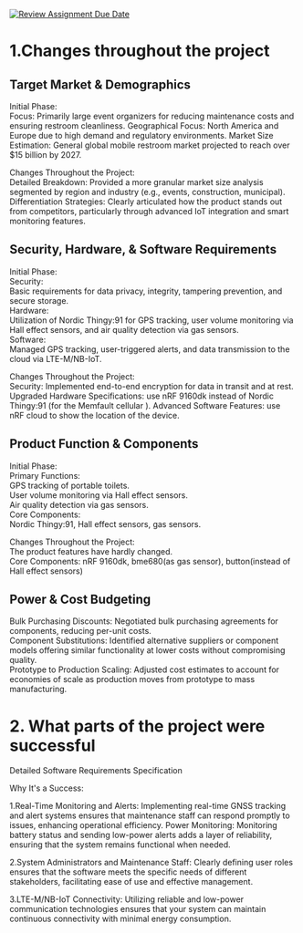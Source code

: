 [![Review Assignment Due Date](https://classroom.github.com/assets/deadline-readme-button-22041afd0340ce965d47ae6ef1cefeee28c7c493a6346c4f15d667ab976d596c.svg)](https://classroom.github.com/a/KSk4F6vj)
# 1.Changes throughout the project

## Target Market & Demographics
Initial Phase:  
Focus: Primarily large event organizers for reducing maintenance costs and ensuring restroom cleanliness.
Geographical Focus: North America and Europe due to high demand and regulatory environments.
Market Size Estimation: General global mobile restroom market projected to reach over $15 billion by 2027.  

Changes Throughout the Project:  
Detailed Breakdown: Provided a more granular market size analysis segmented by region and industry (e.g., events, construction, municipal).  
Differentiation Strategies: Clearly articulated how the product stands out from competitors, particularly through advanced IoT integration and smart monitoring features.  

## Security, Hardware, & Software Requirements
Initial Phase:  
Security:  
Basic requirements for data privacy, integrity, tampering prevention, and secure storage.  
Hardware:  
Utilization of Nordic Thingy:91 for GPS tracking, user volume monitoring via Hall effect sensors, and air quality detection via gas sensors.  
Software:  
Managed GPS tracking, user-triggered alerts, and data transmission to the cloud via LTE-M/NB-IoT.  

Changes Throughout the Project:  
Security: Implemented end-to-end encryption for data in transit and at rest.  
Upgraded Hardware Specifications: use nRF 9160dk instead of Nordic Thingy:91 (for the Memfault cellular ).
Advanced Software Features: use nRF cloud to show the location of the device.

## Product Function & Components
Initial Phase:  
Primary Functions:  
GPS tracking of portable toilets.  
User volume monitoring via Hall effect sensors.  
Air quality detection via gas sensors.  
Core Components:  
Nordic Thingy:91, Hall effect sensors, gas sensors.  

Changes Throughout the Project:  
The product features have hardly changed.  
Core Components: nRF 9160dk, bme680(as gas sensor), button(instead of Hall effect sensors)  

## Power & Cost Budgeting
Bulk Purchasing Discounts: Negotiated bulk purchasing agreements for components, reducing per-unit costs.  
Component Substitutions: Identified alternative suppliers or component models offering similar functionality at lower costs without compromising quality.  
Prototype to Production Scaling: Adjusted cost estimates to account for economies of scale as production moves from prototype to mass manufacturing.  

# 2. What parts of the project were successful
Detailed Software Requirements Specification  

Why It's a Success:  

1.Real-Time Monitoring and Alerts: Implementing real-time GNSS tracking and alert systems ensures that maintenance staff can respond promptly to issues, enhancing operational efficiency.
Power Monitoring: Monitoring battery status and sending low-power alerts adds a layer of reliability, ensuring that the system remains functional when needed.

2.System Administrators and Maintenance Staff: Clearly defining user roles ensures that the software meets the specific needs of different stakeholders, facilitating ease of use and effective management.  

3.LTE-M/NB-IoT Connectivity: Utilizing reliable and low-power communication technologies ensures that your system can maintain continuous connectivity with minimal energy consumption.  
  